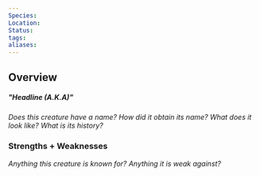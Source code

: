 ```yaml
---
Species: 
Location: 
Status: 
tags: 
aliases:
---
```

## Overview
##### "Headline (A.K.A)"
_Does this creature have a name? How did it obtain its name? What does it look like? What is its history?_

### Strengths + Weaknesses
_Anything this creature is known for? Anything it is weak against?_
